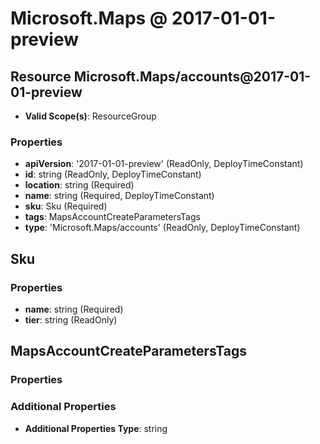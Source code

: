 # Microsoft.Maps @ 2017-01-01-preview

## Resource Microsoft.Maps/accounts@2017-01-01-preview
* **Valid Scope(s)**: ResourceGroup
### Properties
* **apiVersion**: '2017-01-01-preview' (ReadOnly, DeployTimeConstant)
* **id**: string (ReadOnly, DeployTimeConstant)
* **location**: string (Required)
* **name**: string (Required, DeployTimeConstant)
* **sku**: Sku (Required)
* **tags**: MapsAccountCreateParametersTags
* **type**: 'Microsoft.Maps/accounts' (ReadOnly, DeployTimeConstant)

## Sku
### Properties
* **name**: string (Required)
* **tier**: string (ReadOnly)

## MapsAccountCreateParametersTags
### Properties
### Additional Properties
* **Additional Properties Type**: string

